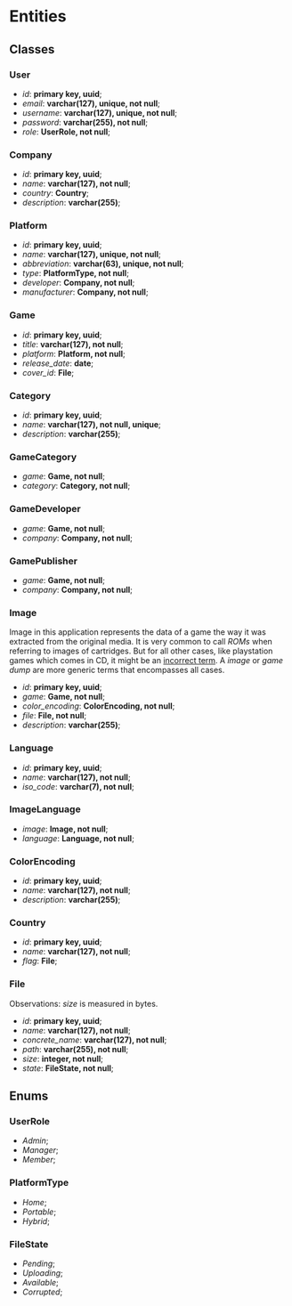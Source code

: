 # Entities

## Classes

### User

* _id_: __primary key, uuid__;
* _email_: __varchar(127), unique, not null__;
* _username_: __varchar(127), unique, not null__;
* _password_: __varchar(255), not null__;
* _role_: __UserRole, not null__;

### Company

* _id_: __primary key, uuid__;
* _name_: __varchar(127), not null__;
* _country_: __Country__;
* _description_: __varchar(255)__;

### Platform

* _id_: __primary key, uuid__;
* _name_: __varchar(127), unique, not null__;
* _abbreviation_: __varchar(63), unique, not null__;
* _type_: __PlatformType, not null__;
* _developer_: __Company, not null__;
* _manufacturer_: __Company, not null__;

### Game

* _id_: __primary key, uuid__;
* _title_: __varchar(127), not null__;
* _platform_: __Platform, not null__;
* _release\_date_: __date__;
* _cover\_id_: __File__;

### Category

* _id_: __primary key, uuid__;
* _name_: __varchar(127), not null, unique__;
* _description_: __varchar(255)__;

### GameCategory

* _game_: __Game, not null__;
* _category_: __Category, not null__;

### GameDeveloper

* _game_: __Game, not null__;
* _company_: __Company, not null__;

### GamePublisher

* _game_: __Game, not null__;
* _company_: __Company, not null__;

### Image

Image in this application represents the data of a game the way it was extracted from the original media. It is very common to call _ROMs_ when referring to images of cartridges. But for all other cases, like playstation games which comes in CD, it might be an [incorrect term](https://www.reddit.com/r/Roms/comments/18jsvwa/why_are_roms_called_as_roms_i_mean_rom_stands_for/). A _image_ or _game dump_ are more generic terms that encompasses all cases.

* _id_: __primary key, uuid__;
* _game_: __Game, not null__;
* _color\_encoding_: __ColorEncoding, not null__;
* _file_: __File, not null__;
* _description_: __varchar(255)__;

### Language

* _id_: __primary key, uuid__;
* _name_: __varchar(127), not null__;
* _iso\_code_: __varchar(7), not null__;

### ImageLanguage

* _image_: __Image, not null__;
* _language_: __Language, not null__;

### ColorEncoding

* _id_: __primary key, uuid__;
* _name_: __varchar(127), not null__;
* _description_: __varchar(255)__;

### Country

* _id_: __primary key, uuid__;
* _name_: __varchar(127), not null__;
* _flag_: __File__;

### File

Observations: _size_ is measured in bytes.

* _id_: __primary key, uuid__;
* _name_: __varchar(127), not null__;
* _concrete\_name_: __varchar(127), not null__;
* _path_: __varchar(255), not null__;
* _size_: __integer, not null__;
* _state_: __FileState, not null__;

## Enums

### UserRole

* _Admin_;
* _Manager_;
* _Member_;

### PlatformType

* _Home_;
* _Portable_;
* _Hybrid_;

### FileState

* _Pending_;
* _Uploading_;
* _Available_;
* _Corrupted_;
